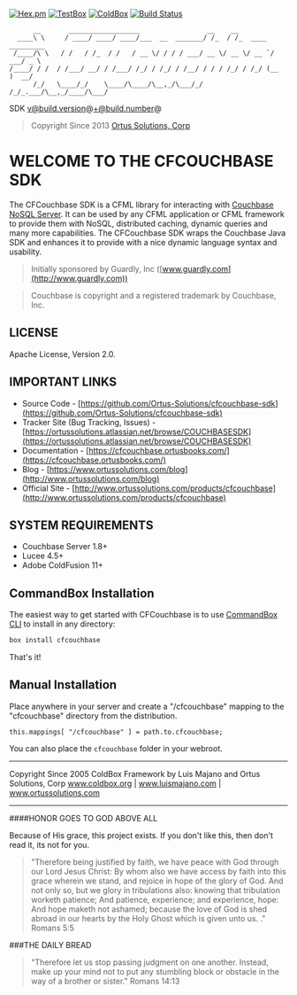 [![Hex.pm](https://img.shields.io/hexpm/l/plug.svg)](http://www.apache.org/licenses/LICENSE-2.0)
[![TestBox](https://img.shields.io/badge/tested_with-TestBox-blue.svg)](https://ortussolutions.com/products/testbox)
[![ColdBox](https://img.shields.io/badge/ColdBox%20Module-Ready-green.svg)](https://ortussolutions.com/products/coldbox)
[![Build Status](https://travis-ci.org/Ortus-Solutions/cfcouchbase-sdk.svg?branch=development)](https://travis-ci.org/Ortus-Solutions/cfcouchbase-sdk)

	      __       __________________                 __    __                  
	  ____\ \     / ____/ ____/ ____/___  __  _______/ /_  / /_  ____ _________
	 /____/\ \   / /   / /_  / /   / __ \/ / / / ___/ __ \/ __ \/ __ `/ ___/ _ \
	/____/ / /  / /___/ __/ / /___/ /_/ / /_/ / /__/ / / / /_/ / /_/ (__  )  __/
	      /_/   \____/_/    \____/\____/\__,_/\___/_/ /_/_.___/\__,_/____/\___/


SDK v@build.version@+@build.number@
> Copyright Since 2013 [Ortus Solutions, Corp](https://www.ortussolutions.com/products/cfcouchbase)

# WELCOME TO THE CFCOUCHBASE SDK

The CFCouchbase SDK is a CFML library for interacting with [Couchbase NoSQL Server](http://www.couchbase.com). It can be used by any CFML application or CFML framework to provide them with NoSQL, distributed caching, dynamic queries and many more capabilities. The CFCouchbase SDK wraps the Couchbase Java SDK and enhances it to provide with a nice dynamic language syntax and usability.

> Initially sponsored by Guardly, Inc ([www.guardly.com](http://www.guardly.com))

> Couchbase is copyright and a registered trademark by Couchbase, Inc.

## LICENSE

Apache License, Version 2.0.

## IMPORTANT LINKS

- Source Code - [https://github.com/Ortus-Solutions/cfcouchbase-sdk](https://github.com/Ortus-Solutions/cfcouchbase-sdk)
- Tracker Site (Bug Tracking, Issues) - [https://ortussolutions.atlassian.net/browse/COUCHBASESDK](https://ortussolutions.atlassian.net/browse/COUCHBASESDK)
- Documentation - [https://cfcouchbase.ortusbooks.com/](https://cfcouchbase.ortusbooks.com/)
- Blog - [https://www.ortussolutions.com/blog](http://www.ortussolutions.com/blog)
- Official Site - [http://www.ortussolutions.com/products/cfcouchbase](http://www.ortussolutions.com/products/cfcouchbase)

## SYSTEM REQUIREMENTS

- Couchbase Server 1.8+
- Lucee 4.5+
- Adobe ColdFusion 11+

## CommandBox Installation

The easiest way to get started with CFCouchbase is to use [CommandBox CLI](https://www.ortussolutions.com/products/commandbox) to install in any directory:

```bash
box install cfcouchbase
```

That's it!

## Manual Installation

Place anywhere in your server and create a "/cfcouchbase" mapping to the
"cfcouchbase" directory from the distribution.

```
this.mappings[ "/cfcouchbase" ] = path.to.cfcouchbase;
```

You can also place the `cfcouchbase` folder in your webroot.



********************************************************************************
Copyright Since 2005 ColdBox Framework by Luis Majano and Ortus Solutions, Corp
www.coldbox.org | www.luismajano.com | www.ortussolutions.com
********************************************************************************
####HONOR GOES TO GOD ABOVE ALL

Because of His grace, this project exists. If you don't like this, then don't read it, its not for you.

>"Therefore being justified by faith, we have peace with God through our Lord Jesus Christ:
By whom also we have access by faith into this grace wherein we stand, and rejoice in hope of the glory of God.
And not only so, but we glory in tribulations also: knowing that tribulation worketh patience;
And patience, experience; and experience, hope:
And hope maketh not ashamed; because the love of God is shed abroad in our hearts by the
Holy Ghost which is given unto us. ." Romans 5:5

###THE DAILY BREAD

 > "Therefore let us stop passing judgment on one another. Instead, make up your mind not to put any stumbling block or obstacle in the way of a brother or sister." Romans 14:13
